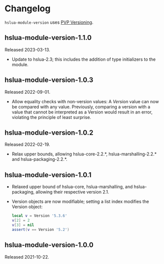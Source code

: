 # Changelog

`hslua-module-version` uses [PVP Versioning][].

## hslua-module-version-1.1.0

Released 2023-03-13.

-   Update to hslua-2.3; this includes the addition of type
    initializers to the module.

## hslua-module-version-1.0.3

Released 2022-09-01.

-   Allow equality checks with non-version values: A *Version*
    value can now be compared with any value. Previously,
    comparing a version with a value that cannot be interpreted as
    a Version would result in an error, violating the principle of
    least surprise.

## hslua-module-version-1.0.2

Released 2022-02-19.

-   Relax upper bounds, allowing hslua-core-2.2.*,
    hslua-marshalling-2.2.\* and hslua-packaging-2.2.\*.

## hslua-module-version-1.0.1

-   Relaxed upper bound of hslua-core, hslua-marshalling, and
    hslua-packaging, allowing their respective version 2.1.

-   Version objects are now modifiable; setting a list index
    modifies the Version object:

    ``` lua
    local v = Version '5.3.6'
    v[2] = 2
    v[3] = nil
    assert(v == Version '5.2')
    ```

## hslua-module-version-1.0.0

Released 2021-10-22.

  [PVP Versioning]: https://pvp.haskell.org
